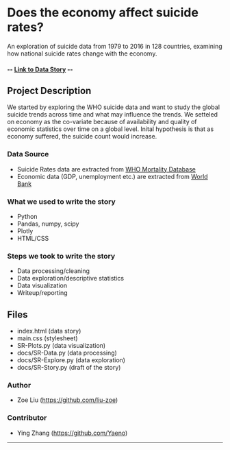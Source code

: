 # Does the economy affect suicide rates?
An exploration of suicide data from 1979 to 2016 in 128 countries, examining how national suicide rates change with the economy. 

#### -- [Link to Data Story](https://liu-zoe.github.io/SuicideRates/) --

## __Project Description__
We started by exploring the WHO suicide data and want to study the global suicide trends across time and what may influence the trends. 
We setteled on economy as the co-variate because of availability and quality of economic statistics over time on a global level. 
Inital hypothesis is that as economy suffered, the suicide count would increase. 

### Data Source
* Suicide Rates data are extracted from [WHO Mortality Database](https://www.who.int/healthinfo/mortality_data/en/)
* Economic data (GDP, unemployment etc.) are extracted from [World Bank](https://data.worldbank.org/)

### What we used to write the story
* Python
* Pandas, numpy, scipy
* Plotly
* HTML/CSS

### Steps we took to write the story
* Data processing/cleaning
* Data exploration/descriptive statistics
* Data visualization
* Writeup/reporting

## Files
- index.html (data story)
- main.css (stylesheet)
- SR-Plots.py (data visualization)
- docs/SR-Data.py (data processing)
- docs/SR-Explore.py (data exploration)
- docs/SR-Story.py (draft of the story)

### Author
* Zoe Liu (https://github.com/liu-zoe)
### Contributor
* Ying Zhang  (https://github.com/Yaeno)

------------------------------------------------------------------------
